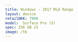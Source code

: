 ```yaml
--- 
title: Windows - 2017 Mid Range
layout: device
retailDKK: 7999
model:  Surface Pro (5)
spec: 256 GB i5
image: /tb
---
```

